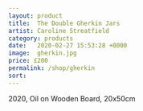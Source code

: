 ```yaml
---
layout: product
title:  The Double Gherkin Jars
artist: Caroline Streatfield
category: products
date:   2020-02-27 15:53:28 +0000
image:  gherkin.jpg
price: £200
permalink: /shop/gherkin
sort: 
---
```

2020, Oil on Wooden Board, 20x50cm
